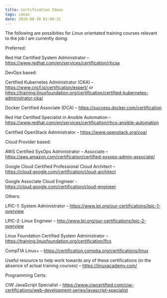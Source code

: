 ```yaml
---
title: Certification Ideas
tags: ideas
date: 2019-08-30 01:09:21
---
```


The following are possibities for Linux orientated training courses relevant to the job I am currently doing:

Preferred:

Red Hat Certified System Administrator – https://www.redhat.com/en/services/certification/rhcsa

DevOps based:

Certified Kubernetes Administrator (CKA) – https://www.cncf.io/certification/expert/ or https://training.linuxfoundation.org/certification/certified-kubernetes-administrator-cka/

Docker Certified Associate (DCA) – https://success.docker.com/certification

Red Hat Certified Specialist in Ansible Automation – https://www.redhat.com/en/services/certification/rhcs-ansible-automation

Certified OpenStack Administrator – https://www.openstack.org/coa/

Cloud Provider based:

AWS Certified SysOps Administrator – Associate – https://aws.amazon.com/certification/certified-sysops-admin-associate/

Google Cloud Certified Professional Cloud Architect – https://cloud.google.com/certification/cloud-architect

Google Associate Cloud Engineer - https://cloud.google.com/certification/cloud-engineer

Others:

LPIC-1: System Administrator – https://www.lpi.org/our-certifications/lpic-1-overview

LPIC-2: Linux Engineer – http://www.lpi.org/our-certifications/lpic-2-overview

Linux Foundation Certified System Administrator – https://training.linuxfoundation.org/certification/lfcs

CompTIA Linux+ – https://certification.comptia.org/certifications/linux

Useful resource to help work towards any of these certifications (in the absence of actual training courses) – https://linuxacademy.com/

Programming Certs:

CIW JavaScript Specialist – https://www.ciwcertified.com/ciw-certifications/web-development-series/javascript-specialist
